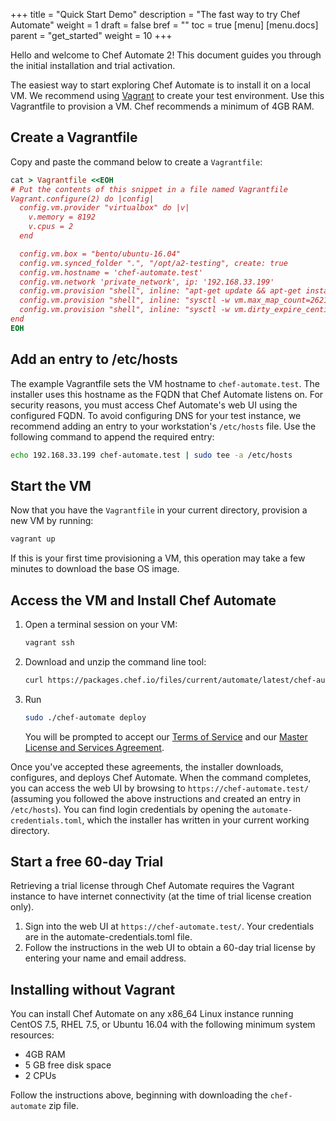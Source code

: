 +++
title = "Quick Start Demo"
description = "The fast way to try Chef Automate"
weight = 1
draft = false
bref = ""
toc = true
[menu]
  [menu.docs]
    parent = "get_started"
    weight = 10
+++

Hello and welcome to Chef Automate 2! This document guides you through the initial installation and trial activation.

The easiest way to start exploring Chef Automate is to install it on a local VM.
We recommend using [Vagrant][] to create your test environment.
Use this Vagrantfile to provision a VM. Chef recommends a minimum of 4GB RAM.

## Create a Vagrantfile

Copy and paste the command below to create a `Vagrantfile`:

```ruby
cat > Vagrantfile <<EOH
# Put the contents of this snippet in a file named Vagrantfile
Vagrant.configure(2) do |config|
  config.vm.provider "virtualbox" do |v|
    v.memory = 8192
    v.cpus = 2
  end

  config.vm.box = "bento/ubuntu-16.04"
  config.vm.synced_folder ".", "/opt/a2-testing", create: true
  config.vm.hostname = 'chef-automate.test'
  config.vm.network 'private_network', ip: '192.168.33.199'
  config.vm.provision "shell", inline: "apt-get update && apt-get install -y unzip"
  config.vm.provision "shell", inline: "sysctl -w vm.max_map_count=262144"
  config.vm.provision "shell", inline: "sysctl -w vm.dirty_expire_centisecs=20000"
end
EOH
```

## Add an entry to /etc/hosts

The example Vagrantfile sets the VM hostname to `chef-automate.test`. The installer uses this hostname as the FQDN that Chef Automate listens on.
For security reasons, you must access Chef Automate's web UI using the configured FQDN.
To avoid configuring DNS for your test instance, we recommend adding an entry to your workstation's `/etc/hosts` file.
Use the following command to append the required entry:

```bash
echo 192.168.33.199 chef-automate.test | sudo tee -a /etc/hosts
```

[Vagrant]: https://www.vagrantup.com/downloads.html

## Start the VM

Now that you have the `Vagrantfile` in your current directory, provision a new VM by running:

```bash
vagrant up
```

If this is your first time provisioning a VM, this operation may take a few
minutes to download the base OS image.

## Access the VM and Install Chef Automate

1. Open a terminal session on your VM:

     ```bash
     vagrant ssh
     ```

1. Download and unzip the command line tool:

     ```bash
     curl https://packages.chef.io/files/current/automate/latest/chef-automate_linux_amd64.zip | gunzip - > chef-automate && chmod +x chef-automate
     ```

1. Run

     ```bash
     sudo ./chef-automate deploy
     ```

    You will be prompted to accept our [Terms of Service][] and our [Master License and Services Agreement][].

Once you've accepted these agreements, the installer downloads, configures, and deploys Chef Automate.
When the command completes, you can access the web UI by browsing to `https://chef-automate.test/` (assuming you followed the above instructions and created an entry in `/etc/hosts`).
You can find login credentials by opening the `automate-credentials.toml`, which the installer has written in your current working directory.

   [Terms of Service]: https://www.chef.io/terms-of-service
   [Master License and Services Agreement]: https://www.chef.io/online-master-agreement

## Start a free 60-day Trial

Retrieving a trial license through Chef Automate requires the Vagrant instance to have internet connectivity (at the time of trial license creation only).

1. Sign into the web UI at `https://chef-automate.test/`. Your credentials are in the automate-credentials.toml file.
1. Follow the instructions in the web UI to obtain a 60-day trial license by entering your name and email address.

## Installing without Vagrant

You can install Chef Automate on any x86_64 Linux instance running CentOS 7.5,
RHEL 7.5, or Ubuntu 16.04 with the following minimum system resources:

* 4GB RAM
* 5 GB free disk space
* 2 CPUs

Follow the instructions above, beginning with downloading the `chef-automate` zip file.

